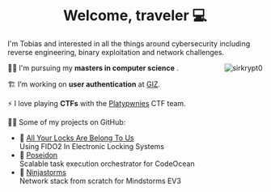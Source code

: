 <h1 align="center">Welcome, traveler  💻</h1>

I'm Tobias and interested in all the things around cybersecurity including reverse engineering, binary exploitation and network challenges.

<img align="right" src="https://github-readme-stats.vercel.app/api/top-langs?username=sirkrypt0&show_icons=true&locale=en&layout=compact" alt="sirkrypt0" />

🧑‍🎓 I'm pursuing my **masters in computer science** .

🏗️ I’m  working on **user authentication** at [GIZ](https://github.com/giz-berlin).

⚡ I love playing **CTFs** with the [Platypwnies](https://platypwnies.de/) CTF team.

👨‍💻 Some of my projects on GitHub:

- 🔐 [All Your Locks Are Belong To Us](https://github.com/All-Your-Locks-Are-Belong-To-Us)  
Using FIDO2 In Electronic Locking Systems
- 🌊 [Poseidon](https://github.com/openHPI/poseidon)  
Scalable task execution orchestrator for CodeOcean
- 🥷 [Ninjastorms](https://github.com/hpi-bs2-st2020-ninjastorms-network/ninjastorms)  
Network stack from scratch for Mindstorms EV3 
